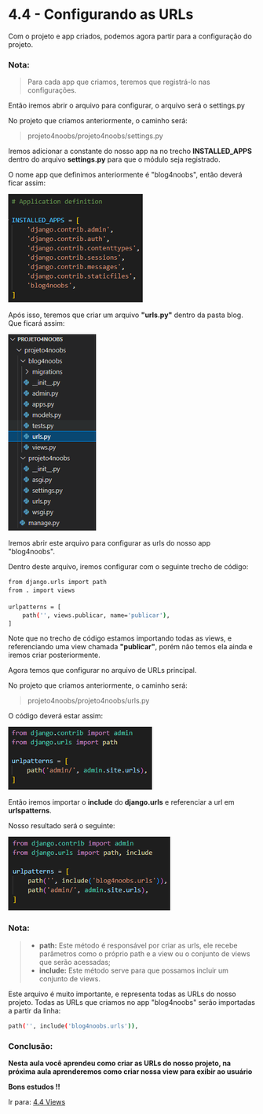 # 4.4 - Configurando as URLs

Com o projeto e app criados, podemos agora partir para a configuração do projeto.

### Nota:

> Para cada app que criamos, teremos que registrá-lo nas configurações.

Então iremos abrir o arquivo para configurar, o arquivo será o settings.py

No projeto que criamos anteriormente, o caminho será:

> projeto4noobs/projeto4noobs/settings.py

Iremos adicionar a constante do nosso app na no trecho **INSTALLED_APPS** dentro do arquivo **settings.py** para que o
módulo
seja registrado.

O nome app que definimos anteriormente é "blog4noobs", então deverá ficar assim:

<img src="../images/urls.png">

Após isso, teremos que criar um arquivo **"urls.py"** dentro da pasta blog. Que ficará assim:

<img src="../images/urls2.png">

Iremos abrir este arquivo para configurar as urls do nosso app "blog4noobs".

Dentro deste arquivo, iremos configurar com o seguinte trecho de código:

```bash
from django.urls import path
from . import views

urlpatterns = [
    path('', views.publicar, name='publicar'),
]
```

Note que no trecho de código estamos importando todas as views, e referenciando uma view chamada **"publicar"**, porém não temos ela ainda e iremos criar
posteriormente.

Agora temos que configurar no arquivo de URLs principal.

No projeto que criamos anteriormente, o caminho será:

> projeto4noobs/projeto4noobs/urls.py

O código deverá estar assim:

<img src="../images/urls3.png">

Então iremos importar o **include** do **django.urls** e referenciar a url em **urlspatterns**.

Nosso resultado será o seguinte:

<img src="../images/urls4.png">

### Nota:

> - **path:** Este método é responsável por criar as urls, ele recebe parâmetros como o próprio path e a view ou o
    conjunto de views que serão acessadas;
> - **include:** Este método serve para que possamos incluir um conjunto de views.

Este arquivo é muito importante, e representa todas as URLs do nosso projeto. Todas as URLs que criamos no app "blog4noobs" serão importadas a partir da linha:

```bash
path('', include('blog4noobs.urls')),
```

### Conclusão:

**Nesta aula você aprendeu como criar as URLs do nosso projeto, na próxima aula aprenderemos como criar nossa view para exibir ao usuário**

**Bons estudos !!**

Ir para: [4.4 Views](5-Views.md)
